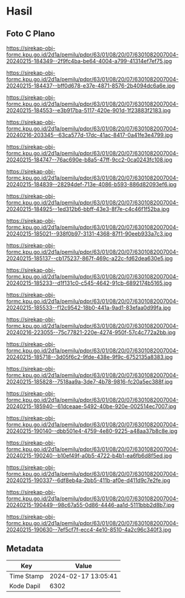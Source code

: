# Hasil

## Foto C Plano

https://sirekap-obj-formc.kpu.go.id/2d1a/pemilu/pdpr/63/01/08/20/07/6301082007004-20240215-184349--2f9fc4ba-be64-4004-a799-41314ef7ef75.jpg

https://sirekap-obj-formc.kpu.go.id/2d1a/pemilu/pdpr/63/01/08/20/07/6301082007004-20240215-184437--bff0d678-e37e-4871-8576-2b4094dc6a6e.jpg

https://sirekap-obj-formc.kpu.go.id/2d1a/pemilu/pdpr/63/01/08/20/07/6301082007004-20240215-184553--e3b917ba-5117-420e-901d-1f23883f2183.jpg

https://sirekap-obj-formc.kpu.go.id/2d1a/pemilu/pdpr/63/01/08/20/07/6301082007004-20240216-203345--63ca577d-17dc-41ac-8417-0a41fe3e4799.jpg

https://sirekap-obj-formc.kpu.go.id/2d1a/pemilu/pdpr/63/01/08/20/07/6301082007004-20240215-184747--76ac690e-b8a5-47ff-9cc2-0ca0243fc108.jpg

https://sirekap-obj-formc.kpu.go.id/2d1a/pemilu/pdpr/63/01/08/20/07/6301082007004-20240215-184839--28294def-713e-4086-b593-886d82093ef6.jpg

https://sirekap-obj-formc.kpu.go.id/2d1a/pemilu/pdpr/63/01/08/20/07/6301082007004-20240215-184925--1ed312b6-bbff-43e3-8f7e-c4c46f1f52ba.jpg

https://sirekap-obj-formc.kpu.go.id/2d1a/pemilu/pdpr/63/01/08/20/07/6301082007004-20240215-185021--938f0b97-3131-4368-87f1-90eeb933a7c3.jpg

https://sirekap-obj-formc.kpu.go.id/2d1a/pemilu/pdpr/63/01/08/20/07/6301082007004-20240215-185137--cb175237-867f-469c-a22c-fd62dea630e5.jpg

https://sirekap-obj-formc.kpu.go.id/2d1a/pemilu/pdpr/63/01/08/20/07/6301082007004-20240215-185233--d1f131c0-c545-4642-91cb-6892174b5165.jpg

https://sirekap-obj-formc.kpu.go.id/2d1a/pemilu/pdpr/63/01/08/20/07/6301082007004-20240215-185533--f12c9542-18b0-441a-9ad1-83efaa0d99fa.jpg

https://sirekap-obj-formc.kpu.go.id/2d1a/pemilu/pdpr/63/01/08/20/07/6301082007004-20240216-223055--75c77821-220e-4274-950f-57c4c772a2bb.jpg

https://sirekap-obj-formc.kpu.go.id/2d1a/pemilu/pdpr/63/01/08/20/07/6301082007004-20240215-185718--3d05f6c2-9fde-438e-9f9c-6752135a8383.jpg

https://sirekap-obj-formc.kpu.go.id/2d1a/pemilu/pdpr/63/01/08/20/07/6301082007004-20240215-185828--7518aa9a-3de7-4b78-9816-fc20a5ec388f.jpg

https://sirekap-obj-formc.kpu.go.id/2d1a/pemilu/pdpr/63/01/08/20/07/6301082007004-20240215-185940--61dceaae-5492-40be-920e-002514ec7007.jpg

https://sirekap-obj-formc.kpu.go.id/2d1a/pemilu/pdpr/63/01/08/20/07/6301082007004-20240215-190140--dbb501e4-4759-4e80-9225-a48aa37b8c8e.jpg

https://sirekap-obj-formc.kpu.go.id/2d1a/pemilu/pdpr/63/01/08/20/07/6301082007004-20240215-190240--b10ef49f-a0b5-4722-b4b1-ea6fb6d8f5ed.jpg

https://sirekap-obj-formc.kpu.go.id/2d1a/pemilu/pdpr/63/01/08/20/07/6301082007004-20240215-190337--6df8eb4a-2bb5-411b-af0e-d411d9c7e2fe.jpg

https://sirekap-obj-formc.kpu.go.id/2d1a/pemilu/pdpr/63/01/08/20/07/6301082007004-20240215-190449--98c67a55-0d86-4446-aa1d-5111bbb2d8b7.jpg

https://sirekap-obj-formc.kpu.go.id/2d1a/pemilu/pdpr/63/01/08/20/07/6301082007004-20240215-190630--7ef5cf7f-ecc4-4e10-8510-4a2c96c340f3.jpg


## Metadata

| Key        | Value               |
| ---------- | ------------------- |
| Time Stamp | 2024-02-17 13:05:41 |
| Kode Dapil | 6302                |



